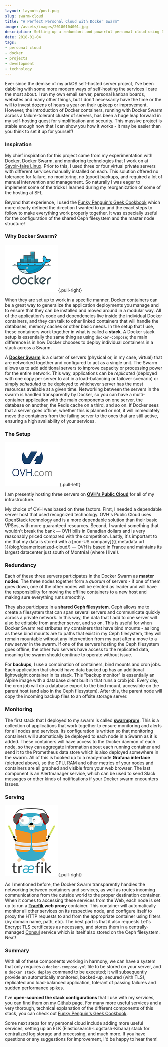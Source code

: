 ```yaml
---
layout: layouts/post.pug
slug: swarm-cloud
title: "A Perfect Personal Cloud with Docker Swarm"
image: /assets/images/20180104001.jpg
description: Setting up a redundant and powerful personal cloud using Docker containers.
date: 2018-01-04
tags:
- personal cloud
- docker
- projects
- development
- technology
---
```


Ever since the demise of my arkOS self-hosted server project, I've been dabbling with some more modern ways of self-hosting the services I care the most about. I run my own email server, personal kanban boards, websites and many other things, but I don't necessarily have the time or the will to invest dozens of hours a year on their upkeep or improvement. However, the introduction of Docker containers, running with Docker Swarm across a failure-tolerant cluster of servers, has been a huge leap forward in my self-hosting quest for simplification and security. This massive project is stable enough now that I can show you how it works - it may be easier than you think to set it up for yourself!

### Inspiration

My chief inspiration for this project came from my experimentation with Docker, Docker Swarm, and monitoring technologies that I work on at [Savoir-faire Linux](https://savoirfairelinux.com). Prior to this, I used three or four virtual private servers with different services manually installed on each. This solution offered no tolerance for failure, no monitoring, no (good) backups, and required a lot of manual intervention and management. So naturally I was eager to implement some of the tricks I learned during my reorganization of some of the hosting at SFL.

Beyond that experience, I used the [Funky Penguin's Geek Cookbook](https://geek-cookbook.funkypenguin.co.nz) which more clearly defined the direction I wanted to go and the exact steps to follow to make everything work properly together. It was especially useful for the configuration of the shared Ceph filesystem and the master node structure!

### Why Docker Swarm?

![](/assets/images/20180104003.png){.pull-right}

When they are set up to work in a specific manner, Docker containers can be a great way to generalize the application deployments you manage and to ensure that they can be installed and moved around in a modular way. All of the application's code and dependencies live inside the individual Docker containers, and they can talk to other linked containers that will handle the databases, memory caches or other basic needs. In the setup that I use, these containers work together in what is called a **stack**. A Docker stack setup is essentially the same thing as using `docker-compose`; the main difference is in how Docker chooses to deploy individual containers in a stack across a Swarm.

A **[Docker Swarm](https://docs.docker.com/engine/swarm/)** is a cluster of servers (physical or, in my case, virtual) that are networked together and configured to act as a single unit. The Swarm allows us to add additional servers to improve capacity or processing power for the entire network. This way, applications can be *replicated* (deployed with one copy per server to act in a load-balancing or failover scenario) or simply *scheduled* to be deployed to whichever server has the most resources available at a given time. Networking between the servers in the swarm is handled transparently by Docker, so you can have a multi-container application with the main components on one server, the database on another, the Redis cache on a third, and so on. If Docker sees that a server goes offline, whether this is planned or not, it will immediately move the containers from the failing server to the ones that are still active, ensuring a high availability of your services.

### The Setup

![](/assets/images/20170603004.jpg){.pull-left}

I am presently hosting three servers on **[OVH's Public Cloud](https://www.ovh.com/ca/en/public-cloud/instances/)** for all of my infrastructure.

My choice of OVH was based on three factors. First, I needed a dependable server host that used recognized technology. OVH's Public Cloud uses [OpenStack](https://www.openstack.org) technology and is a more dependable solution than their basic VPSes, with more guaranteed resources. Second, I wanted something that wouldn't break the bank &mdash; OVH bills in Canadian dollars and is very reasonably priced compared with the competition. Lastly, it's important to me that my data is stored with a [non-US company]({{ metadata.url }}/blog/deamericanized-cloud/) &mdash; OVH is based in France and maintains its largest datacenter just south of Montréal (where I live!).

### Redundancy

Each of these three servers participates in the Docker Swarm as **master nodes**. The three nodes together form a *quorum* of servers - if one of them goes down, one of the other nodes will be elected as leader and will have the responsibility for moving the offline containers to a new host and making sure everything runs smoothly.

They also participate in a **shared [Ceph](http://ceph.com) filesystem**. Ceph allows me to create a filesystem that can span several servers and communicate quickly across a private network. In this way, the data that I add to one server will also be editable from another server, and so on. This is useful for when Docker Swarm redistributes my containers that have bind mounts - as long as these bind mounts are to paths that exist in my Ceph filesystem, they will remain mountable without any intervention from my part after a move to a new server in the swarm. If one of the servers hosting the Ceph filesystem goes offline, the other two servers have access to the replicated data, meaning the swarm should continue to operate without issue.

For **backups**, I use a combination of containers, bind mounts and cron jobs. Each application that should have data backed up has an additional lightweight container in its stack. This "backup monitor" is essentially an Alpine image with a database client built in that runs a crob job. Every day, the cron job will do a database export to the bind mount, accessible on the parent host (and also in the Ceph filesystem). After this, the parent node will copy the incoming backup files to an offsite storage server.

### Monitoring

The first stack that I deployed to my swarm is called **[swarmprom](https://github.com/stefanprodan/swarmprom)**. This is a collection of applications that work together to ensure monitoring and alerts for all nodes and services. Its configuration is written so that monitoring containers will automatically be deployed to each node in a Swarm as it is added. These containers will have access to the Docker daemon of each node, so they can aggregate information about each running container and send it to the Prometheus data store which is also deployed somewhere in the swarm. All of this is hooked up to a ready-made **Grafana interface** (pictured above), so the CPU, RAM and other metrics of your nodes and containers are all graphed and visible from your web browser. The last component is an Alertmanager service, which can be used to send Slack messages or other kinds of notifications if your Docker swarm encounters issues.

### Serving

![](/assets/images/20180104002.png){.pull-right}

As I mentioned before, the Docker Swarm transparently handles the networking between containers and services, as well as routes incoming communications from the outside world to the proper destination container. When it comes to accessing these services from the Web, each node is set up to run a **[Traefik](https://traefik.io) web proxy** container. This container will automatically monitor all other services on its respective node, and configure itself to proxy the HTTP requests to and from the appropriate container using filters (by domain name, path, etc). The best part is that it also requests Let's Encrypt TLS certificates as necessary, and stores them in a centrally-managed [Consul](https://www.consul.io) service which is itself also stored on the Ceph filesystem. Neat!

### Summary

With all of these components working in harmony, we can have a system that only requires a `docker-compose.yml` file to be stored on your server, and a `docker stack deploy` command to be executed; it will subsequently provide an automatically monitored, backed-up, secured (with TLS), replicated and load-balanced application, tolerant of passing failures and sudden performance spikes.

I've **open-sourced the stack configurations** that I use with my services, you can find them [on my Github page](https://github.com/peakwinter/stacks). For many more useful services and a very thorough, technical explanation of the different components of this stack, you can check out [Funky Penguin's Geek Cookbook](https://geek-cookbook.funkypenguin.co.nz).

Some next steps for my personal cloud include adding more useful services, setting up an ELK (Elasticsearch-Logstash-Kibana) stack for centralized log storage and processing, and much more. If you have questions or any suggestions for improvement, I'd be happy to hear them!
